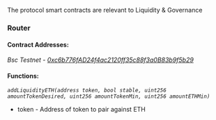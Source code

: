 The protocol smart contracts are relevant to Liquidity & Governance

### Router 

#### Contract Addresses:

*Bsc Testnet - [0xc6b776fAD24f4ac2120ff35c88f3a0B83b9f5b29](https://testnet.bscscan.com/address/0xc6b776fAD24f4ac2120ff35c88f3a0B83b9f5b29)*


#### Functions:

*`addLiquidityETH(address token, bool stable, uint256 amountTokenDesired, uint256 amountTokenMin, uint256 amountETHMin)`*

  - token - Address of token to pair against ETH
